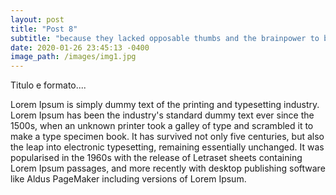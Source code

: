 ```yaml
--- 
layout: post
title: "Post 8"
subtitle: "because they lacked opposable thumbs and the brainpower to build a space program."
date: 2020-01-26 23:45:13 -0400
image_path: /images/img1.jpg
---
```


Titulo e formato....

Lorem Ipsum is simply dummy text of the printing and typesetting industry. Lorem Ipsum has been the industry's standard dummy text ever since the 1500s, when an unknown printer took a galley of type and scrambled it to make a type specimen book. It has survived not only five centuries, but also the leap into electronic typesetting, remaining essentially unchanged. It was popularised in the 1960s with the release of Letraset sheets containing Lorem Ipsum passages, and more recently with desktop publishing software like Aldus PageMaker including versions of Lorem Ipsum.